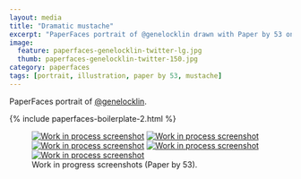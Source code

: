 ```yaml
---
layout: media
title: "Dramatic mustache"
excerpt: "PaperFaces portrait of @genelocklin drawn with Paper by 53 on an iPad."
image: 
  feature: paperfaces-genelocklin-twitter-lg.jpg
  thumb: paperfaces-genelocklin-twitter-150.jpg
category: paperfaces
tags: [portrait, illustration, paper by 53, mustache]
---
```


PaperFaces portrait of [@genelocklin](http://twitter.com/genelocklin).

{% include paperfaces-boilerplate-2.html %}

<figure class="half">
	<a href="{{ site.url }}/images/paperfaces-genelocklin-process-1-lg.jpg"><img src="{{ site.url }}/images/paperfaces-genelocklin-process-1-600.jpg" alt="Work in process screenshot"></a>
	<a href="{{ site.url }}/images/paperfaces-genelocklin-process-2-lg.jpg"><img src="{{ site.url }}/images/paperfaces-genelocklin-process-2-600.jpg" alt="Work in process screenshot"></a>
	<a href="{{ site.url }}/images/paperfaces-genelocklin-process-3-lg.jpg"><img src="{{ site.url }}/images/paperfaces-genelocklin-process-3-600.jpg" alt="Work in process screenshot"></a>
	<a href="{{ site.url }}/images/paperfaces-genelocklin-process-4-lg.jpg"><img src="{{ site.url }}/images/paperfaces-genelocklin-process-4-600.jpg" alt="Work in process screenshot"></a>
	<a href="{{ site.url }}/images/paperfaces-genelocklin-process-5-lg.jpg"><img src="{{ site.url }}/images/paperfaces-genelocklin-process-5-600.jpg" alt="Work in process screenshot"></a>
	<figcaption>Work in progress screenshots (Paper by 53).</figcaption>
</figure>
